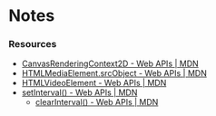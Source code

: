 # Notes

### Resources

* [CanvasRenderingContext2D - Web APIs | MDN](https://developer.mozilla.org/en-US/docs/Web/API/CanvasRenderingContext2D#drawing_images "CanvasRenderingContext2D - Web APIs | MDN")
* [HTMLMediaElement.srcObject - Web APIs | MDN](https://developer.mozilla.org/en-US/docs/Web/API/HTMLMediaElement/srcObject "HTMLMediaElement.srcObject - Web APIs | MDN")
* [HTMLVideoElement - Web APIs | MDN](https://developer.mozilla.org/en-US/docs/Web/API/HTMLVideoElement#instance_properties "HTMLVideoElement - Web APIs | MDN")
* [setInterval() - Web APIs | MDN](https://developer.mozilla.org/en-US/docs/Web/API/setInterval "setInterval() - Web APIs | MDN")
  * [clearInterval() - Web APIs | MDN](https://developer.mozilla.org/en-US/docs/Web/API/clearInterval "clearInterval() - Web APIs | MDN")

